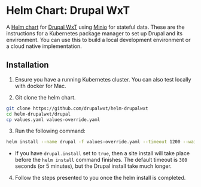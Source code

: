 Helm Chart: Drupal WxT
======================

A [Helm chart](https://helm.sh/) for [Drupal WxT](http://drupalwxt.org/) using [Minio](https://minio.io/) for stateful data. These are the instructions for a Kubernetes package manager to set up Drupal and its environment. You can use this to build a local development environment or a cloud native implementation.

## Installation

1. Ensure you have a running Kubernetes cluster. You can also test locally with docker for Mac.

2. Git clone the helm chart.

```sh
git clone https://github.com/drupalwxt/helm-drupalwxt
cd helm-drupalwxt/drupal
cp values.yaml values-override.yaml
```

3. Run the following command:

```sh
helm install --name drupal -f values-override.yaml --timeout 1200 --wait .
```

- If you have `drupal.install` set to `true`, then a site install will take place before
  the `helm install` command finishes. The default timeout is `300` seconds (or 5 minutes),
  but the Drupal install take much longer.

4. Follow the steps presented to you once the helm install is completed.
